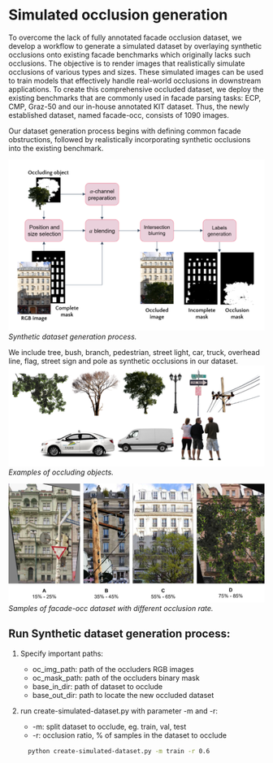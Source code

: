 # Simulated occlusion generation

To overcome the lack of fully annotated facade occlusion dataset, we develop a workflow to generate a simulated dataset by overlaying synthetic occlusions onto existing facade benchmarks which originally lacks such occlusions. The objective is to render images that realistically simulate occlusions of various types and sizes. These simulated images can be used to train models that effectively handle real-world occlusions in downstream applications. To create this comprehensive occluded dataset, we deploy the existing benchmarks that are commonly used in facade parsing tasks: ECP, CMP, Graz-50 and our in-house annotated KIT dataset. Thus, the newly established dataset, named facade-occ, consists of 1090 images.

Our dataset generation process begins with defining common facade obstructions, followed by realistically incorporating synthetic occlusions into the existing benchmark.

![](images/sim-dataset.png)
*Synthetic dataset generation process.*

We include tree, bush, branch, pedestrian, street light, car, truck, overhead line, flag, street sign and pole as synthetic occlusions in our dataset.
![](images/occluders-2.png)
*Examples of occluding objects.*

![](images/occ-info.png)
*Samples of facade-occ dataset with different occlusion rate.*

## Run Synthetic dataset generation process:

1. Specify important paths:
   - oc_img_path: path of the occluders RGB images
   - oc_mask_path: path of the occluders binary mask
   - base_in_dir: path of dataset to occlude
   - base_out_dir: path to locate the new occluded dataset

2. run create-simulated-dataset.py with parameter -m and -r:
   - -m: split dataset to occlude, eg. train, val, test
   - -r: occlusion ratio, % of samples in the dataset to occlude
   ```bash
     python create-simulated-dataset.py -m train -r 0.6
   ```
